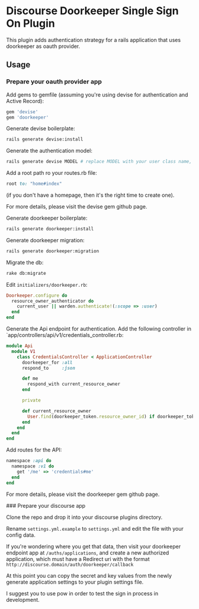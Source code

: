 # Discourse Doorkeeper Single Sign On Plugin

This plugin adds authentication strategy for a rails application that uses doorkeeper as oauth provider.

## Usage

### Prepare your oauth provider app

Add gems to gemfile (assuming you're using devise for authentication and Active Record):

```ruby
gem 'devise'
gem 'doorkeeper'
```

Generate devise boilerplate:

```bash
rails generate devise:install
```

Generate the authentication model:

```bash
rails generate devise MODEL # replace MODEL with your user class name, i.e. user
```

Add a root path ro your routes.rb file:

```ruby
root to: "home#index"
```
(if you don't have a homepage, then it's the right time to create one).

For more details, please visit the devise gem github page.

Generate doorkeeper boilerplate:

```bash
rails generate doorkeeper:install
```

Generate doorkeeper migration:

```bash
rails generate doorkeeper:migration
```

Migrate the db:

```bash
rake db:migrate
```

Edit `initializers/doorkeeper.rb`:

```ruby
Doorkeeper.configure do
  resource_owner_authenticator do
    current_user || warden.authenticate!(:scope => :user)
  end
end
```

Generate the Api endpoint for authentication. Add the following controller in
`app/controllers/api/v1/credentials_controller.rb:

```ruby
module Api
  module V1
    class CredentialsController < ApplicationController
      doorkeeper_for :all
      respond_to     :json

      def me
        respond_with current_resource_owner
      end

      private

      def current_resource_owner
        User.find(doorkeeper_token.resource_owner_id) if doorkeeper_token
      end
    end
  end
end
```

Add routes for the API:

```ruby
namespace :api do
  namespace :v1 do
    get '/me' => 'credentials#me'
  end
end
```

For more details, please visit the doorkeeper gem github page.

### Prepare your discourse app

Clone the repo and drop it into your discourse plugins directory.

Rename ```settings.yml.example``` to ```settings.yml``` and edit the file with your config data.

If you're wondering where you get that data, then visit your doorkeeper endpoint app at
```/auths/applications```, and create a new authorized application, which must have a Redirect uri with
the format ```http://discourse.domain/auth/doorkeeper/callback```

At this point you can copy the secret and key values from the newly generate application
settings to your plugin settings file.

I suggest you to use pow in order to test the sign in process in development.